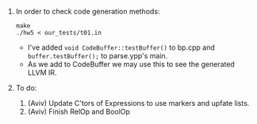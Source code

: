 1. In order to check code generation methods:
    ```shell
    make
    ./hw5 < our_tests/t01.in
    ```
    * I've added ```void CodeBuffer::testBuffer()``` to bp.cpp and ```buffer.testBuffer();``` to parse.ypp's main.
    * As we add to CodeBuffer we may use this to see the generated LLVM IR.

2. To do:
    1. (Aviv) Update C'tors of Expressions to use markers and upfate lists.
    2. (Aviv) Finish RelOp and BoolOp
